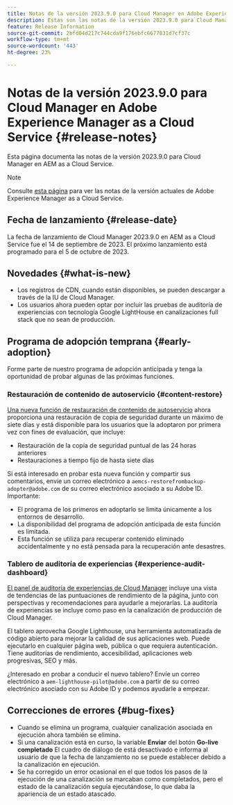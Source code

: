 ```yaml
---
title: Notas de la versión 2023.9.0 para Cloud Manager en Adobe Experience Manager as a Cloud Service
description: Estas son las notas de la versión 2023.9.0 para Cloud Manager en AEM as a Cloud Service.
feature: Release Information
source-git-commit: 2bfd04d217c744cda9f176ebfc6677831d7cf37c
workflow-type: tm+mt
source-wordcount: '443'
ht-degree: 23%

---
```



# Notas de la versión 2023.9.0 para Cloud Manager en Adobe Experience Manager as a Cloud Service {#release-notes}

Esta página documenta las notas de la versión 2023.9.0 para Cloud Manager en AEM as a Cloud Service.

>[!NOTE]
>
>Consulte [esta página](/help/release-notes/release-notes-cloud/release-notes-current.md) para ver las notas de la versión actuales de Adobe Experience Manager as a Cloud Service.

## Fecha de lanzamiento {#release-date}

La fecha de lanzamiento de Cloud Manager 2023.9.0 en AEM as a Cloud Service fue el 14 de septiembre de 2023. El próximo lanzamiento está programado para el 5 de octubre de 2023.

## Novedades {#what-is-new}

* Los registros de CDN, cuando están disponibles, se pueden descargar a través de la IU de Cloud Manager.
* Los usuarios ahora pueden optar por incluir las pruebas de auditoría de experiencias con tecnología Google LightHouse en canalizaciones full stack que no sean de producción.

## Programa de adopción temprana {#early-adoption}

Forme parte de nuestro programa de adopción anticipada y tenga la oportunidad de probar algunas de las próximas funciones.

### Restauración de contenido de autoservicio {#content-restore}

[Una nueva función de restauración de contenido de autoservicio](/help/operations/restore.md) ahora proporciona una restauración de copia de seguridad durante un máximo de siete días y está disponible para los usuarios que la adoptaron por primera vez con fines de evaluación, que incluye:

* Restauración de la copia de seguridad puntual de las 24 horas anteriores
* Restauraciones a tiempo fijo de hasta siete días

Si está interesado en probar esta nueva función y compartir sus comentarios, envíe un correo electrónico a `aemcs-restorefrombackup-adopter@adobe.com` de su correo electrónico asociado a su Adobe ID. Importante:

* El programa de los primeros en adoptarlo se limita únicamente a los entornos de desarrollo.
* La disponibilidad del programa de adopción anticipada de esta función es limitada.
* Esta función se utiliza para recuperar contenido eliminado accidentalmente y no está pensada para la recuperación ante desastres.

### Tablero de auditoría de experiencias {#experience-audit-dashboard}

[El panel de auditoría de experiencias de Cloud Manager](/help/implementing/cloud-manager/experience-audit-dashboard.md) incluye una vista de tendencias de las puntuaciones de rendimiento de la página, junto con perspectivas y recomendaciones para ayudarle a mejorarlas. La auditoría de experiencias se incluye como paso en la canalización de producción de Cloud Manager.

El tablero aprovecha Google Lighthouse, una herramienta automatizada de código abierto para mejorar la calidad de sus aplicaciones web. Puede ejecutarlo en cualquier página web, pública o que requiera autenticación. Tiene auditorías de rendimiento, accesibilidad, aplicaciones web progresivas, SEO y más.

¿Interesado en probar a conducir el nuevo tablero? Envíe un correo electrónico a `aem-lighthouse-pilot@adobe.com` a partir de su correo electrónico asociado con su Adobe ID y podemos ayudarle a empezar.

## Correcciones de errores {#bug-fixes}

* Cuando se elimina un programa, cualquier canalización asociada en ejecución ahora también se elimina.
* Si una canalización está en curso, la variable **Enviar** del botón **Go-live completado** El cuadro de diálogo de está desactivado e informa al usuario de que la fecha de lanzamiento no se puede establecer debido a la canalización en ejecución.
* Se ha corregido un error ocasional en el que todos los pasos de la ejecución de una canalización se marcaban como completados, pero el estado de la canalización seguía ejecutándose, lo que daba la apariencia de un estado atascado.

